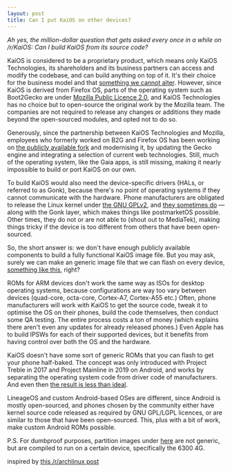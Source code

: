 ```yaml
---
layout: post
title: Can I put KaiOS on other devices?
---
```

*Ah yes, the million-dollar question that gets asked every once in a while on /r/KaiOS: Can I build KaiOS from its source code?*

KaiOS is considered to be a proprietary product, which means only KaiOS Technologies, its shareholders and its business partners can access and modify the codebase, and can build anything on top of it. It's their choice for the business model and that [something we cannot alter]. However, since KaiOS is derived from Firefox OS, parts of the operating system such as Boot2Gecko are under [Mozilla Public Licence 2.0], and KaiOS Technologies has no choice but to open-source the original work by the Mozilla team. The companies are not required to release any changes or additions they made beyond the open-sourced modules, and opted not to do so.

Generously, since the partnership between KaiOS Technologies and Mozilla, employees who formerly worked on B2G and Firefox OS has been working on [the publicly available fork] and modernising it, by updating the Gecko engine and integrating a selection of current web technologies. Still, much of the operating system, like the Gaia apps, is still missing, making it nearly impossible to build or port KaiOS on our own.

To build KaiOS would also need the device-specific drivers (HALs, or referred to as Gonk), because there's no point of operating systems if they cannot communicate with the hardware. Phone manufacturers are obligated to release the Linux kernel under [the GNU GPLv2], and [they sometimes do] &#x2014; along with the Gonk layer, which makes things like postmarketOS possible. Other times, they do not or are not able to (shout out to MediaTek), making things tricky if the device is too different from others that have been open-sourced.

So, the short answer is: we don't have enough publicly available components to build a fully functional KaiOS image file. But you may ask, surely we can make an generic image file that we can flash on every device, [something like this], right?

ROMs for ARM devices don't work the same way as ISOs for desktop operating systems, because configurations are way too vary between devices (quad-core, octa-core, Cortex-A7, Cortex-A55 etc.) Often, phone manufacturers will work with KaiOS to get the source code, tweak it to optimise the OS on their phones, build the code themselves, then conduct some QA testing. The entire process costs a ton of money (which explains there aren't even any updates for already released phones.) Even Apple has to build IPSWs for each of their supported devices, but it benefits from having control over both the OS and the hardware.

KaiOS doesn't have some sort of generic ROMs that you can flash to get your phone half-baked. The concept was only introduced with Project Treble in 2017 and Project Mainline in 2019 on Android, and works by separating the operating system code from driver code of manufacturers. And even then [the result is less than ideal].

LineageOS and custom Android-based OSes are different, since Android is mostly open-sourced, and phones chosen by the community either have kernel source code released as required by GNU GPL/LGPL licences, or are similar to those that have been open-sourced. This, plus with a bit of work, make custom Android ROMs possible.

P.S. For dumbproof purposes, partition images under [here](https://github.com/bmndc/nokia-leo/releases/) are not generic, but are compiled to run on a certain device, specifically the 6300 4G.

inspired by [this /r/archlinux post]

[something we cannot alter]: https://www.kaiostech.com/faq/can-i-access-the-source-code/
[Mozilla Public Licence 2.0]: https://github.com/kaiostech/gecko-b2g/blob/gonk/toolkit/content/license.html
[the publicly available fork]: https://github.com/kaiostech/gecko-b2g
[the GNU GPLv2]: https://docs.kernel.org/process/license-rules.html
[they sometimes do]: https://github.com/bmndc/nokia-leo/tree/leo-v20
[something like this]: https://developer.android.com/topic/generic-system-image
[the result is less than ideal]: https://xdaforums.com/t/common-gsi-issues-and-fixes.4589327/
[this /r/archlinux post]: https://www.reddit.com/r/archlinux/comments/1ekq2xx/how_about_making_arch_for_mobile_phones/